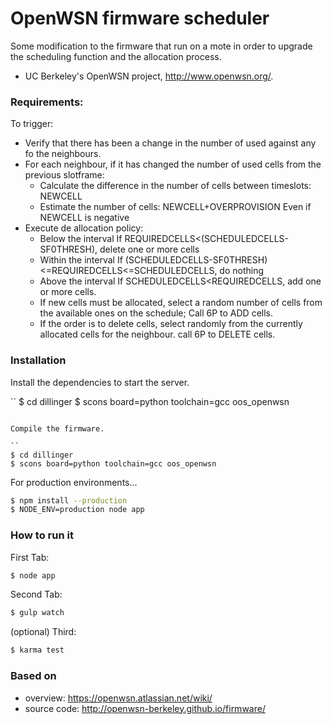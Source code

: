 # OpenWSN firmware scheduler
Some modification to the firmware that run on a mote in order to upgrade the scheduling function and the allocation process.

- UC Berkeley's OpenWSN project, http://www.openwsn.org/.

### Requirements:
To trigger: 
- Verify that there has been a change in the number of used against any fo the neighbours.
- For each neighbour, if it has changed the number of used cells from the previous slotframe:
    - Calculate the difference in the number of cells between timeslots: NEWCELL
    - Estimate the number of cells: NEWCELL+OVERPROVISION Even if NEWCELL is negative
- Execute de allocation policy:
    - Below the interval  If REQUIREDCELLS<(SCHEDULEDCELLS-SF0THRESH), delete one or more cells
    - Within the interval If (SCHEDULEDCELLS-SF0THRESH)<=REQUIREDCELLS<=SCHEDULEDCELLS, do nothing
    - Above the interval  If SCHEDULEDCELLS<REQUIREDCELLS, add one or more cells.
    - If new cells must be allocated, select a random number of cells from the available ones on the schedule; Call 6P to ADD cells.
    - If the order is to delete cells, select randomly from the currently allocated cells for the neighbour. call 6P to DELETE cells.

### Installation



Install the dependencies to  start the server.

``
$ cd dillinger
$ scons board=python toolchain=gcc oos_openwsn 
```

Compile the firmware.

``
$ cd dillinger
$ scons board=python toolchain=gcc oos_openwsn 
```


For production environments...

```sh
$ npm install --production
$ NODE_ENV=production node app
```

### How to run it

First Tab:
```sh
$ node app
```

Second Tab:
```sh
$ gulp watch
```

(optional) Third:
```sh
$ karma test
```

### Based on
- overview: https://openwsn.atlassian.net/wiki/
- source code: http://openwsn-berkeley.github.io/firmware/

